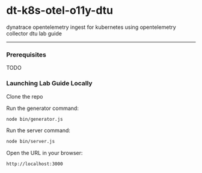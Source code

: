 # dt-k8s-otel-o11y-dtu
dynatrace opentelemetry ingest for kubernetes using opentelemetry collector dtu lab guide

---

### Prerequisites

TODO

### Launching Lab Guide Locally

Clone the repo

Run the generator command:
```sh
node bin/generator.js
```

Run the server command:
```sh
node bin/server.js
```

Open the URL in your browser:
```text
http://localhost:3000
```
